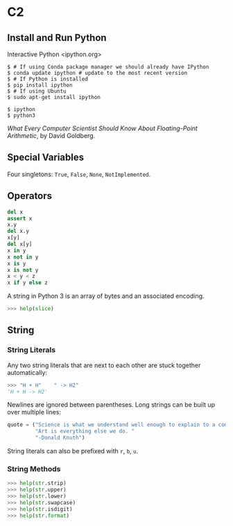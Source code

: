 # C2

## Install and Run Python

Interactive Python <ipython.org>

```shell
$ # If using Conda package manager we should already have IPython
$ conda update ipython # update to the most recent version
$ # If Python is installed
$ pip install ipython
$ # If using Ubuntu
$ sudo apt-get install ipython 
```

```shell
$ ipython
$ python3
```

*What Every Computer Scientist Should Know About Floating-Point Arithmetic*, 
by David Goldberg.

## Special Variables

Four singletons: `True`, `False`, `None`, `NotImplemented`.

## Operators

```Python
del x
assert x
x.y
del x.y
x[y]
del x[y]
x in y
x not in y
x is y
x is not y
x < y < z
x if y else z
```

A string in Python 3 is an array of bytes and an associated encoding.

```Python
>>> help(slice)
```

## String

### String Literals
 
Any two string literals that are next to each other are stuck together automatically:
```Python
>>> "H + H"    " -> H2"
'H + H -> H2'
```

Newlines are ignored between parentheses. Long strings can be built up over multiple lines:
```Python
quote = ("Science is what we understand well enough to explain to a computer. "
         "Art is everything else we do. "
         "-Donald Knuth")
```

String literals can also be prefixed with `r`, `b`, `u`.

### String Methods

```Python
>>> help(str.strip)
>>> help(str.upper)
>>> help(str.lower)
>>> help(str.swapcase)
>>> help(str.isdigit)
>>> help(str.format)
```

